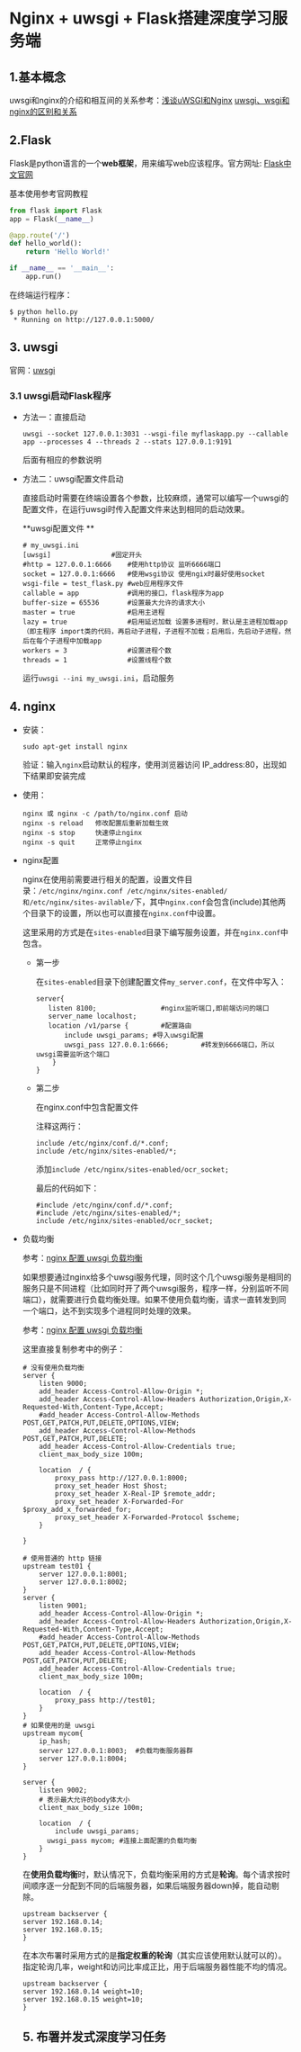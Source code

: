 # Nginx + uwsgi + Flask搭建深度学习服务端

## 1.基本概念

uwsgi和nginx的介绍和相互间的关系参考：[浅谈uWSGI和Nginx](https://blog.csdn.net/shu_8708/article/details/79068581)  [uwsgi、wsgi和nginx的区别和关系](https://blog.csdn.net/CHENYAoo/article/details/83055108)

## 2.Flask

Flask是python语言的一个**web框架**，用来编写web应该程序。官方网址: [Flask中文官网](http://docs.jinkan.org/docs/flask/index.html)

基本使用参考官网教程

```python
from flask import Flask
app = Flask(__name__)

@app.route('/')
def hello_world():
    return 'Hello World!'

if __name__ == '__main__':
    app.run()
```

在终端运行程序：

```shell
$ python hello.py
 * Running on http://127.0.0.1:5000/
```

## 3. uwsgi

官网：[uwsgi](https://uwsgi-docs.readthedocs.io/en/latest/)

### 3.1 uwsgi启动Flask程序

* 方法一：直接启动

  `uwsgi --socket 127.0.0.1:3031 --wsgi-file myflaskapp.py --callable app --processes 4 --threads 2 --stats 127.0.0.1:9191`

  后面有相应的参数说明

* 方法二：uwsgi配置文件启动

  直接启动时需要在终端设置各个参数，比较麻烦，通常可以编写一个uwsgi的配置文件，在运行uwsgi时传入配置文件来达到相同的启动效果。

  **uwsgi配置文件 **

  ```shell
  # my_uwsgi.ini
  [uwsgi]               #固定开头   
  #http = 127.0.0.1:6666    #使用http协议 监听6666端口
  socket = 127.0.0.1:6666   #使用wsgi协议 使用ngix时最好使用socket
  wsgi-file = test_flask.py #web应用程序文件
  callable = app            #调用的接口，flask程序为app
  buffer-size = 65536       #设置最大允许的请求大小 
  master = true             #启用主进程
  lazy = true               #启用延迟加载 设置多进程时，默认是主进程加载app（即主程序 import类的代码，再启动子进程，子进程不加载；启用后，先启动子进程，然后在每个子进程中加载app
  workers = 3               #设置进程个数
  threads = 1               #设置线程个数
  ```

  运行`uwsgi --ini my_uwsgi.ini`，启动服务

## 4. nginx

* 安装：

  `sudo apt-get install nginx`

  验证：输入`nginx`启动默认的程序，使用浏览器访问 IP_address:80，出现如下结果即安装完成

  

* 使用：

  ```shell
  nginx 或 nginx -c /path/to/nginx.conf 启动
  nginx -s reload   修改配置后重新加载生效
  nginx -s stop     快速停止nginx
  nginx -s quit     正常停止nginx
  ```

* nginx配置

  nginx在使用前需要进行相关的配置，设置文件目录：`/etc/nginx/nginx.conf /etc/nginx/sites-enabled/和/etc/nginx/sites-avilable/`下，其中`nginx.conf`会包含(include)其他两个目录下的设置，所以也可以直接在`nginx.conf`中设置。

  这里采用的方式是在`sites-enabled`目录下编写服务设置，并在`nginx.conf`中包含。

  * 第一步

    在`sites-enabled`目录下创建配置文件`my_server.conf`，在文件中写入：

    ```nginx
    server{
       listen 8100;                #nginx监听端口,即前端访问的端口
       server_name localhost;      
       location /v1/parse {        #配置路由
           include uwsgi_params; #导入uwsgi配置
           uwsgi_pass 127.0.0.1:6666;        #转发到6666端口，所以uwsgi需要监听这个端口
        }
    }
    ```

    

  * 第二步

    在nginx.conf中包含配置文件 

    注释这两行：

    ```nginx
    include /etc/nginx/conf.d/*.conf;
    include /etc/nginx/sites-enabled/*;
    ```

    添加`include /etc/nginx/sites-enabled/ocr_socket;`

    最后的代码如下：

    ```nginx
    #include /etc/nginx/conf.d/*.conf;
    #include /etc/nginx/sites-enabled/*;
    include /etc/nginx/sites-enabled/ocr_socket;
    ```

* 负载均衡

  参考：[nginx 配置 uwsgi 负载均衡](https://blog.csdn.net/haeasringnar/article/details/82936887)

  如果想要通过nginx给多个uwsgi服务代理，同时这个几个uwsgi服务是相同的服务只是不同进程（比如同时开了两个uwsgi服务，程序一样，分别监听不同端口），就需要进行负载均衡处理。如果不使用负载均衡，请求一直转发到同一个端口，达不到实现多个进程同时处理的效果。

  参考：[nginx 配置 uwsgi 负载均衡](https://blog.csdn.net/haeasringnar/article/details/82936887)
  
  这里直接复制参考中的例子：
  
  ```nginx
  # 没有使用负载均衡
  server {                                                                        
      listen 9000;
      add_header Access-Control-Allow-Origin *;
      add_header Access-Control-Allow-Headers Authorization,Origin,X-Requested-With,Content-Type,Accept;
      #add_header Access-Control-Allow-Methods POST,GET,PATCH,PUT,DELETE,OPTIONS,VIEW;
      add_header Access-Control-Allow-Methods POST,GET,PATCH,PUT,DELETE;
      add_header Access-Control-Allow-Credentials true;
      client_max_body_size 100m;
   
      location  / {
          proxy_pass http://127.0.0.1:8000;
          proxy_set_header Host $host;
          proxy_set_header X-Real-IP $remote_addr;
          proxy_set_header X-Forwarded-For $proxy_add_x_forwarded_for;
          proxy_set_header X-Forwarded-Protocol $scheme;
      }
     
  }  
  
  # 使用普通的 http 链接
  upstream test01 {
      server 127.0.0.1:8001;
      server 127.0.0.1:8002;
  }  
  server {
      listen 9001;          
      add_header Access-Control-Allow-Origin *;
      add_header Access-Control-Allow-Headers Authorization,Origin,X-Requested-With,Content-Type,Accept;
      #add_header Access-Control-Allow-Methods POST,GET,PATCH,PUT,DELETE,OPTIONS,VIEW;
      add_header Access-Control-Allow-Methods POST,GET,PATCH,PUT,DELETE;
      add_header Access-Control-Allow-Credentials true;
      client_max_body_size 100m;
       
      location  / {         
          proxy_pass http://test01;
      }   
  }
  # 如果使用的是 uwsgi
  upstream mycom{
      ip_hash;
      server 127.0.0.1:8003;  #负载均衡服务器群
      server 127.0.0.1:8004;
  }
  
  server {
      listen 9002;
      # 表示最大允许的body体大小
      client_max_body_size 100m;
       
      location  / {         
          include uwsgi_params;
      	uwsgi_pass mycom; #连接上面配置的负载均衡
      }   
  }
  ```
  
  在**使用负载均衡**时，默认情况下，负载均衡采用的方式是**轮询**。每个请求按时间顺序逐一分配到不同的后端服务器，如果后端服务器down掉，能自动剔除。
  
  ```nginx
  upstream backserver { 
  server 192.168.0.14; 
  server 192.168.0.15; 
  } 
  ```
  
  在本次布署时采用方式的是**指定权重的轮询**（其实应该使用默认就可以的）。指定轮询几率，weight和访问比率成正比，用于后端服务器性能不均的情况。
  
  ```nginx
  upstream backserver { 
  server 192.168.0.14 weight=10; 
  server 192.168.0.15 weight=10; 
  } 
  ```
  
  ## 5. 布署并发式深度学习任务 
  
  


